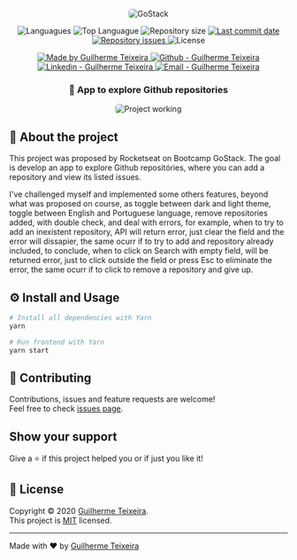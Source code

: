 <p align="center">
    <img alt="GoStack" src="https://storage.googleapis.com/golden-wind/bootcamp-gostack/header-desafios-new.png" style="border-radius:5px;"/>
</p>

<p align="center">
  <img alt="Languagues" src="https://img.shields.io/github/languages/count/guitexa/github-explorer">
  <img alt="Top Languague" src="https://img.shields.io/github/languages/top/guitexa/github-explorer">
  <img alt="Repository size" src="https://img.shields.io/github/repo-size/guitexa/github-explorer">
  <a href="https://github.com/guitexa/github-explorer/commits/master">
    <img alt="Last commit date" src="https://img.shields.io/github/last-commit/guitexa/github-explorer">
  </a>
   <a href="https://github.com/guitexa/github-explorer/issues">
    <img alt="Repository issues" src="https://img.shields.io/github/issues/guitexa/github-explorer">
  </a>
  <img alt="License" src="https://img.shields.io/github/license/guitexa/github-explorer">
</p>

<p align="center">

  <a href="https://github.com/guitexa" target="_blank">
    <img alt="Made by Guilherme Teixeira" src="https://img.shields.io/badge/made%20by-Guilherme_Teixeira-informational">
  </a>
  <a href="https://github.com/guitexa" target="_blank" >
    <img alt="Github - Guilherme Teixeira" src="https://img.shields.io/badge/Github--%23F8952D?style=social&logo=github">
  </a>
  <a href="https://www.linkedin.com/in/guitexa/" target="_blank" >
    <img alt="Linkedin - Guilherme Teixeira" src="https://img.shields.io/badge/Linkedin--%23F8952D?style=social&logo=linkedin">
  </a>
  <a href="mailto:guilhermetexa@outlook.com" target="_blank" >
    <img alt="Email - Guilherme Teixeira" src="https://img.shields.io/badge/Email--%23F8952D?style=social&logo=gmail">
  </a>

</p>

<h3 align="center" >
  📌 App to explore Github repositories
</h3>

<p align="center">
<img alt="Project working" src="https://media.giphy.com/media/Vf2771A5ma5G7TTq7k/giphy.gif" style="border-radius:5px;"/>
</p>

## 📜 About the project

This project was proposed by Rocketseat on Bootcamp GoStack. The goal is develop an app to explore Github repositóries, where you can add a repository and view its listed issues.

I've challenged myself and implemented some others features, beyond what was proposed on course, as toggle between dark and light theme, toggle between English and Portuguese language, remove repositories added, with double check, and deal with errors, for example, when to try to add an inexistent repository, API will return error, just clear the field and the error will dissapier, the same ocurr if to try to add and repository already included, to conclude, when to click on Search with empty field, will be returned error, just to click outside the field or press Esc to eliminate the error, the same ocurr if to click to remove a repository and give up.

## ⚙️ Install and Usage

```sh
# Install all dependencies with Yarn
yarn

# Run frontend with Yarn
yarn start
```

## 🤝 Contributing

Contributions, issues and feature requests are welcome!<br />Feel free to check [issues page](https://github.com/guitexa/github-explorer/issues).

## Show your support

Give a ⭐️ if this project helped you or if just you like it!

## 📝 License

Copyright © 2020 [Guilherme Teixeira](https://github.com/guitexa).<br />
This project is [MIT](https://github.com/guitexa/github-explorer/blob/master/LICENSE.txt) licensed.

---

Made with :heart: by [Guilherme Teixeira](https://github.com/guitexa)
